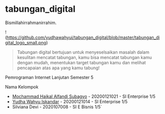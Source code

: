 # tabungan_digital

Bismillahirrahmanirrahim.

!(https://github.com/yudhawahyui/tabungan_digital/blob/master/tabungan_digital_logo_small.png)

>Tabungan digital bertujuan untuk menyeselsaikan masalah dalam kesulitan mencatat tabungan, kamu bisa mencatat tabungan kamu dengan mudah, menentukan target tabungan kamu dan melihat pencapaian atas apa yang kamu tabung!

Pemrograman Internet Lanjutan Semester 5

Nama Kelompok
- [Mochammad Haikal Alfandi Subagyo](https://github.com/GrimsAlphaDev) - 20200121021 - SI Enterprise 1/5
- [Yudha Wahyu Iskandar](https://github.com/yudhawahyui) - 20200121014 - SI Enterprise 1/5
- Silviana Devi - 2020107008 -  SI E Bisnis 1/5`
